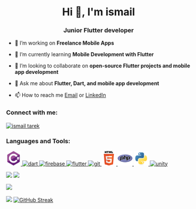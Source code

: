 <h1 align="center">Hi 👋, I'm ismail</h1>
<h3 align="center">Junior Flutter developer</h3>

- 🔭 I’m working on **Freelance Mobile Apps**

- 🌱 I’m currently learning **Mobile Development with Flutter**

- 👯 I’m looking to collaborate on **open-source Flutter projects and mobile app development**

- 💬 Ask me about **Flutter, Dart, and mobile app development**

- 📫 How to reach me [Email](ismailtarek888@gmail.com) or [LinkedIn](ismail-tarek-404337240)

<h3 align="left">Connect with me:</h3>
<p align="left">
<a href="https://linkedin.com/in/ismail-tarek-404337240" target="blank"><img align="center" src="https://raw.githubusercontent.com/rahuldkjain/github-profile-readme-generator/master/src/images/icons/Social/linked-in-alt.svg" alt="ismail tarek" height="30" width="40" /></a>
</p>

<h3 align="left">Languages and Tools:</h3>
<p align="left"> <a href="https://www.w3schools.com/cs/" target="_blank" rel="noreferrer"> <img src="https://raw.githubusercontent.com/devicons/devicon/master/icons/csharp/csharp-original.svg" alt="csharp" width="40" height="40"/> </a> <a href="https://dart.dev" target="_blank" rel="noreferrer"> <img src="https://www.vectorlogo.zone/logos/dartlang/dartlang-icon.svg" alt="dart" width="40" height="40"/> </a> <a href="https://firebase.google.com/" target="_blank" rel="noreferrer"> <img src="https://www.vectorlogo.zone/logos/firebase/firebase-icon.svg" alt="firebase" width="40" height="40"/> </a> <a href="https://flutter.dev" target="_blank" rel="noreferrer"> <img src="https://www.vectorlogo.zone/logos/flutterio/flutterio-icon.svg" alt="flutter" width="40" height="40"/> </a> <a href="https://git-scm.com/" target="_blank" rel="noreferrer"> <img src="https://www.vectorlogo.zone/logos/git-scm/git-scm-icon.svg" alt="git" width="40" height="40"/> </a> <a href="https://www.w3.org/html/" target="_blank" rel="noreferrer"> <img src="https://raw.githubusercontent.com/devicons/devicon/master/icons/html5/html5-original-wordmark.svg" alt="html5" width="40" height="40"/> </a> <a href="https://www.php.net" target="_blank" rel="noreferrer"> <img src="https://raw.githubusercontent.com/devicons/devicon/master/icons/php/php-original.svg" alt="php" width="40" height="40"/> </a> <a href="https://www.python.org" target="_blank" rel="noreferrer"> <img src="https://raw.githubusercontent.com/devicons/devicon/master/icons/python/python-original.svg" alt="python" width="40" height="40"/> </a> <a href="https://unity.com/" target="_blank" rel="noreferrer"> <img src="https://www.vectorlogo.zone/logos/unity3d/unity3d-icon.svg" alt="unity" width="40" height="40"/> </a> </p>


![](http://github-profile-summary-cards.vercel.app/api/cards/repos-per-language?username=ismail-24&theme=ayu_mirage)  ![](http://github-profile-summary-cards.vercel.app/api/cards/most-commit-language?username=ismail-24&theme=ayu_mirage)

![](http://github-profile-summary-cards.vercel.app/api/cards/profile-details?username=ismail-24&theme=ayu_mirage)

![](http://github-profile-summary-cards.vercel.app/api/cards/stats?username=ismail-24&theme=ayu_mirage)  <a href="https://git.io/streak-stats"><img src="https://github-readme-streak-stats.herokuapp.com?user=ismail-24&theme=blueberry" alt="GitHub Streak" /></a>  

